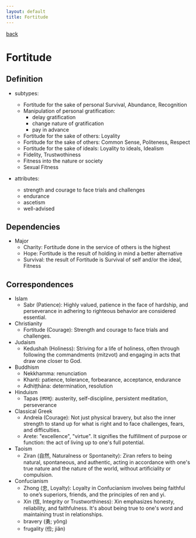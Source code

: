 ```yaml
---
layout: default
title: Fortitude
---
```

[back](./)

# Fortitude

## Definition

- subtypes:
    - Fortitude for the sake of personal Survival, Abundance, Recognition
    - Manipulation of personal gratification:
        - delay gratification
        - change nature of gratification
        - pay in advance
    - Fortitude for the sake of others: Loyality
    - Fortitude for the sake of others: Common Sense, Politeness, Respect
    - Fortitude for the sake of ideals: Loyality to ideals, Idealism
    - Fidelity, Trustwothiness
    - Fitness into the nature or society
    - Sexual Fitness

- attributes:
    - strength and courage to face trials and challenges
    - endurance
    - ascetism
    - well-advised

## Dependencies

- Major
    - Charity: Fortitude done in the service of others is the highest
    - Hope: Fortitude is the result of holding in mind a better alternative
    - Survival: the result of Fortitude is Survival of self and/or the ideal, Fitness


## Correspondences

- Islam
    - Sabr (Patience): Highly valued, patience in the face of hardship, and perseverance in adhering to righteous behavior are considered essential.
- Christianity
    - Fortitude (Courage): Strength and courage to face trials and challenges.
- Judaism
    - Kedushah (Holiness): Striving for a life of holiness, often through following the commandments (mitzvot) and engaging in acts that draw one closer to God.
- Buddhism
    - Nekkhamma: renunciation
    - Khanti: patience, tolerance, forbearance, acceptance, endurance
    - Adhiṭṭhāna: determination, resolution
- Hinduism
    - Tapas (तपस्): austerity, self-discipline, persistent meditation, perseverance
- Classical Greek
    - Andreia (Courage): Not just physical bravery, but also the inner strength to stand up for what is right and to face challenges, fears, and difficulties.
    - Arete: "excellence", "virtue". It signifies the fulfillment of purpose or function: the act of living up to one's full potential.
- Taoism
    - Ziran (自然, Naturalness or Spontaneity): Ziran refers to being natural, spontaneous, and authentic, acting in accordance with one's true nature and the nature of the world, without artificiality or compulsion.
- Confucianism
    - Zhong (忠, Loyalty): Loyalty in Confucianism involves being faithful to one’s superiors, friends, and the principles of ren and yi.
    - Xin (信, Integrity or Trustworthiness): Xin emphasizes honesty, reliability, and faithfulness. It's about being true to one's word and maintaining trust in relationships.
    - bravery (勇; yǒng)
    - frugality (俭; jiǎn)
